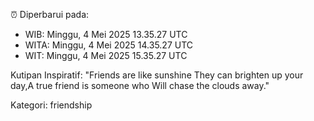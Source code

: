 ⏰ Diperbarui pada:
- WIB: Minggu, 4 Mei 2025 13.35.27 UTC
- WITA: Minggu, 4 Mei 2025 14.35.27 UTC
- WIT: Minggu, 4 Mei 2025 15.35.27 UTC

Kutipan Inspiratif:
"Friends are like sunshine They can brighten up your day,A true friend is someone who Will chase the clouds away."


Kategori: friendship

